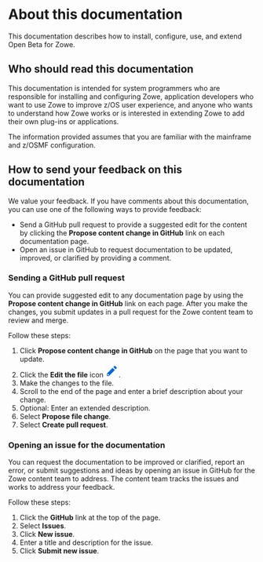 # About this documentation

This documentation describes how to install, configure, use, and extend Open Beta for Zowe.  

## Who should read this documentation

This documentation is intended for system programmers who are responsible for installing and configuring Zowe, application developers who want to use Zowe to improve z/OS user experience, and anyone who wants to understand how Zowe works or is interested in extending Zowe to add their own plug-ins or applications.

The information provided assumes that you are familiar with the mainframe and z/OSMF configuration.

## How to send your feedback on this documentation

We value your feedback. If you have comments about this documentation, you can use one of the following ways to provide feedback:

- Send a GitHub pull request to provide a suggested edit for the content by clicking the **Propose content change in GitHub** link on each documentation page.
- Open an issue in GitHub to request documentation to be updated, improved, or clarified by providing a comment.

### Sending a GitHub pull request

You can provide suggested edit to any documentation page by using the **Propose content change in GitHub** link on each page. After you make the changes, you submit updates in a pull request for the Zowe content team to review and merge.

Follow these steps:

1. Click **Propose content change in GitHub** on the page that you want to update.
2. Click the **Edit the file** icon ![Edit the file icon](../images/common/icon_edit_this_file.png).
3. Make the changes to the file.
4. Scroll to the end of the page and enter a brief description about your change.
5. Optional: Enter an extended description.
6. Select **Propose file change**.
7. Select **Create pull request**.

### Opening an issue for the documentation

You can request the documentation to be improved or clarified, report an error, or submit suggestions and ideas by opening an issue in GitHub for the Zowe content team to address. The content team tracks the issues and works to address your feedback.

Follow these steps:

1. Click the **GitHub** link at the top of the page.
2. Select **Issues**.
3. Click **New issue**.
4. Enter a title and description for the issue.
5. Click **Submit new issue**.
